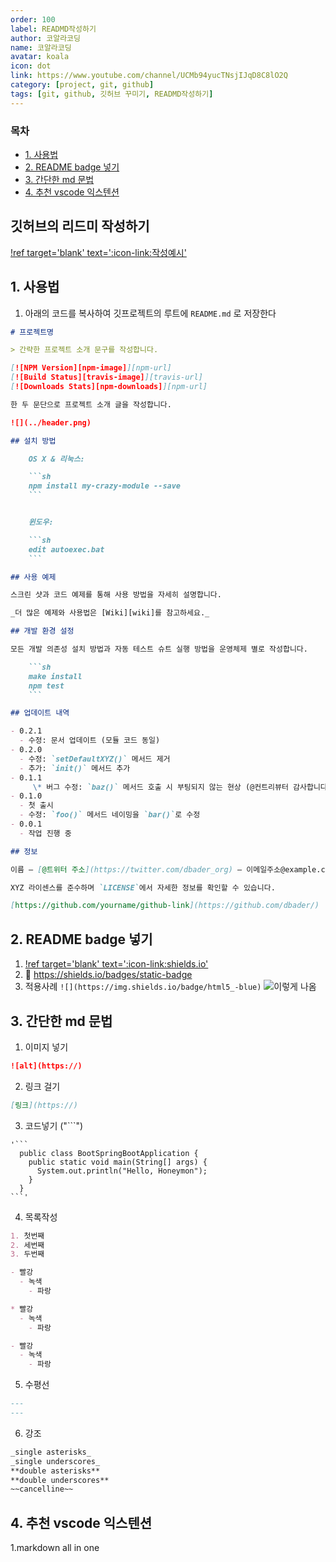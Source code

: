 ```yaml
---
order: 100
label: READMD작성하기
author: 코알라코딩
name: 코알라코딩
avatar: koala
icon: dot
link: https://www.youtube.com/channel/UCMb94yucTNsjIJqD8C8lO2Q
category: [project, git, github]
tags: [git, github, 깃허브 꾸미기, READMD작성하기]
---
```


### 목차 <!-- omit in toc -->
- [1. 사용법](#1-사용법)
- [2. README badge 넣기](#2-readme-badge-넣기)
- [3. 간단한 md 문법](#3-간단한-md-문법)
- [4. 추천 vscode 익스텐션](#4-추천-vscode-익스텐션)


## 깃허브의 리드미 작성하기 <!-- omit in toc -->

[!ref target='blank' text=':icon-link:작성예시'](https://github.com/kimminjung96/OneTrip)

## 1. 사용법

1. 아래의 코드를 복사하여 깃프로젝트의 루트에 `README.md` 로 저장한다

````markdown # READMD.md
# 프로젝트명

> 간략한 프로젝트 소개 문구를 작성합니다.

[![NPM Version][npm-image]][npm-url]
[![Build Status][travis-image]][travis-url]
[![Downloads Stats][npm-downloads]][npm-url]

한 두 문단으로 프로젝트 소개 글을 작성합니다.

![](../header.png)

## 설치 방법

    OS X & 리눅스:

    ```sh
    npm install my-crazy-module --save
    ```


    윈도우:

    ```sh
    edit autoexec.bat
    ```

## 사용 예제

스크린 샷과 코드 예제를 통해 사용 방법을 자세히 설명합니다.

_더 많은 예제와 사용법은 [Wiki][wiki]를 참고하세요._

## 개발 환경 설정

모든 개발 의존성 설치 방법과 자동 테스트 슈트 실행 방법을 운영체제 별로 작성합니다.

    ```sh
    make install
    npm test
    ```

## 업데이트 내역

- 0.2.1
  - 수정: 문서 업데이트 (모듈 코드 동일)
- 0.2.0
  - 수정: `setDefaultXYZ()` 메서드 제거
  - 추가: `init()` 메서드 추가
- 0.1.1
     \* 버그 수정: `baz()` 메서드 호출 시 부팅되지 않는 현상 (@컨트리뷰터 감사합니다!)
- 0.1.0
  - 첫 출시
  - 수정: `foo()` 메서드 네이밍을 `bar()`로 수정
- 0.0.1
  - 작업 진행 중

## 정보

이름 – [@트위터 주소](https://twitter.com/dbader_org) – 이메일주소@example.com

XYZ 라이센스를 준수하며 `LICENSE`에서 자세한 정보를 확인할 수 있습니다.

[https://github.com/yourname/github-link](https://github.com/dbader/)
````

## 2. README badge 넣기

1. [!ref target='blank' text=':icon-link:shields.io'](https://shields.io/)
2. :link: https://shields.io/badges/static-badge
3. 적용사례 `![](https://img.shields.io/badge/html5_-blue)`
   ![이렇게 나옴](https://img.shields.io/badge/html5_-blue)

## 3. 간단한 md 문법

1. 이미지 넣기

```markdown
![alt](https://)
```

2. 링크 걸기

```markdown
[링크](https://)
```

3. 코드넣기 ("```")

````
'```
  public class BootSpringBootApplication {
    public static void main(String[] args) {
      System.out.println("Hello, Honeymon");
    }
  }
```'
````

4. 목록작성

```markdown
1. 첫번째
2. 세번째
3. 두번째

- 빨강
  - 녹색
    - 파랑

* 빨강
  - 녹색
    - 파랑

- 빨강
  - 녹색
    - 파랑
```

5. 수평선

```markdown
---
---
```

6. 강조

```markdown
_single asterisks_
_single underscores_
**double asterisks**
**double underscores**
~~cancelline~~
```

## 4. 추천 vscode 익스텐션

1.markdown all in one
